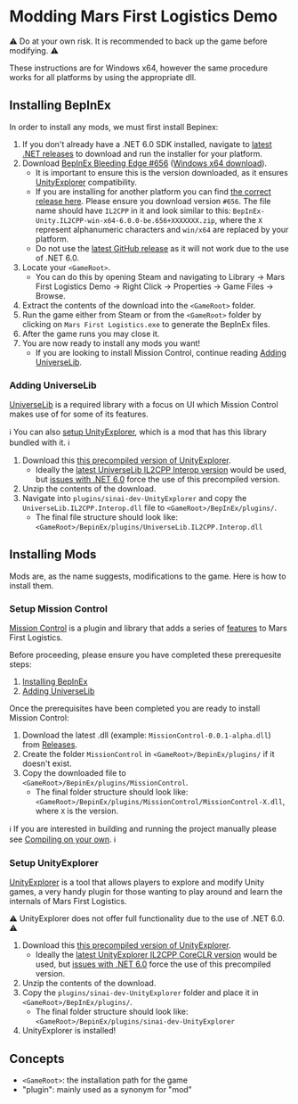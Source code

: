 # Modding Mars First Logistics Demo

⚠ Do at your own risk. It is recommended to back up the game before modifying. ⚠

These instructions are for Windows x64, however the same procedure works for all platforms by using the appropriate dll.

## Installing BepInEx

In order to install any mods, we must first install Bepinex:

1. If you don't already have a .NET 6.0 SDK installed, navigate to [latest .NET releases](https://dotnet.microsoft.com/en-us/download/dotnet/6.0) to download and run the installer for your platform.
1. Download [BepInEx Bleeding Edge #656](https://builds.bepinex.dev/projects/bepinex_be) ([Windows x64 download](https://builds.bepinex.dev/projects/bepinex_be/656/BepInEx-Unity.IL2CPP-win-x64-6.0.0-be.656%2Bb3485f4.zip)).
    - It is important to ensure this is the version downloaded, as it ensures [UnityExplorer](https://github.com/sinai-dev/UnityExplorer) compatibility.
    - If you are installing for another platform you can find [the correct release here](https://builds.bepinex.dev/projects/bepinex_be). Please ensure you download version `#656`. The file name should have `IL2CPP` in it and look similar to this: `BepInEx-Unity.IL2CPP-win-x64-6.0.0-be.656+XXXXXXX.zip`, where the `X` represent alphanumeric characters and `win/x64` are replaced by your platform.
    - Do not use the [latest GitHub release](https://github.com/BepInEx/BepInEx/releases) as it will not work due to the use of .NET 6.0.
1. Locate your `<GameRoot>`. 
    - You can do this by opening Steam and navigating to Library → Mars First Logistics Demo → Right Click → Properties → Game Files → Browse.
1. Extract the contents of the download into the `<GameRoot>` folder.
1. Run the game either from Steam or from the `<GameRoot>` folder by clicking on `Mars First Logistics.exe` to generate the BepInEx files.
1. After the game runs you may close it.
1. You are now ready to install any mods you want!
    - If you are looking to install Mission Control, continue reading [Adding UniverseLib](#adding-universelib).

### Adding UniverseLib

[UniverseLib](https://github.com/sinai-dev/UniverseLib) is a required library with a focus on UI which Mission Control makes use of for some of its features. 

ℹ️ You can also [setup UnityExplorer](#setup-unityexplorer), which is a mod that has this library bundled with it. ℹ️

1. Download this [this precompiled version of UnityExplorer](https://locoserver.net/dl/unityexplorer_bie6.zip).
    - Ideally the [latest UniverseLib IL2CPP Interop version](https://github.com/sinai-dev/UniverseLib/releases/latest/download/UniverseLib.Il2Cpp.Interop.zip) would be used, but [issues with .NET 6.0](https://github.com/sinai-dev/UnityExplorer/issues/169#issuecomment-1251730571]) force the use of this precompiled version.
1. Unzip the contents of the download.
1. Navigate into `plugins/sinai-dev-UnityExplorer` and copy the `UniverseLib.IL2CPP.Interop.dll` file to `<GameRoot>/BepInEx/plugins/`.
    - The final file structure should look like: `<GameRoot>/BepinEx/plugins/UniverseLib.IL2CPP.Interop.dll`

## Installing Mods

Mods are, as the name suggests, modifications to the game. Here is how to install them.

### Setup Mission Control

[Mission Control](https://github.com/JordanMajd/MissionControl) is a plugin and library that adds a series of [features](/README.md#features) to Mars First Logistics.

Before proceeding, please ensure you have completed these prerequesite steps:
1. [Installing BepInEx](#installing-bepinex)
2. [Adding UniverseLib](#adding-universelib)

Once the prerequisites have been completed you are ready to install Mission Control:
1. Download the latest .dll (example: `MissionControl-0.0.1-alpha.dll`) from [Releases](https://github.com/JordanMajd/MissionControl/releases).
1. Create the folder `MissionControl` in `<GameRoot>/BepinEx/plugins/` if it doesn't exist.
1. Copy the downloaded file to `<GameRoot>/BepinEx/plugins/MissionControl`.
    - The final folder structure should look like: `<GameRoot>/BepinEx/plugins/MissionControl/MissionControl-X.dll`, where `X` is the version.

ℹ️ If you are interested in building and running the project manually please see [Compiling on your own](/README.md#Compiling-on-your-own). ℹ️ 

### Setup UnityExplorer

[UnityExplorer](https://github.com/sinai-dev/UnityExplorer) is a tool that allows players to explore and modify Unity games, a very handy plugin for those wanting to play around and learn the internals of Mars First Logistics.

⚠ UnityExplorer does not offer full functionality due to the use of .NET 6.0. ⚠

1. Download this [this precompiled version of UnityExplorer](https://locoserver.net/dl/unityexplorer_bie6.zip).
    - Ideally the [latest UnityExplorer IL2CPP CoreCLR version](https://github.com/sinai-dev/UnityExplorer/releases/latest/download/UnityExplorer.BepInEx.IL2CPP.CoreCLR.zip) would be used, but [issues with .NET 6.0](https://github.com/sinai-dev/UnityExplorer/issues/169#issuecomment-1251730571]) force the use of this precompiled version.
1. Unzip the contents of the download.
1. Copy the `plugins/sinai-dev-UnityExplorer` folder and place it in `<GameRoot>/BepInEx/plugins/`.
    - The final folder structure should look like: `<GameRoot>/BepinEx/plugins/sinai-dev-UnityExplorer`
1. UnityExplorer is installed!

## Concepts

- `<GameRoot>`: the installation path for the game
- "plugin": mainly used as a synonym for "mod"
